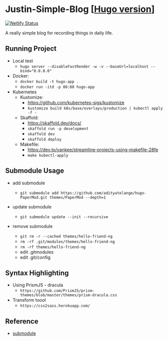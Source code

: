 # Justin-Simple-Blog [[Hugo version](https://github.com/JustinHung0407/Hugo-Blog)]

[![Netlify Status](https://api.netlify.com/api/v1/badges/51c3e506-dad6-430f-b575-8a0e4c28c6e5/deploy-status)](https://app.netlify.com/sites/justinblog/deploys)

A really simple blog for recording things in daily life.

## Running Project
  * Local test
    * `hugo server --disableFastRender -w -v --baseUrl=localhost --bind="0.0.0.0"`
  * Docker:
    * `docker build -t hugo-app .`
    * `docker run -itd -p 80:80 hugo-app`
  * Kubernetes
    * Kustomize:
        * <https://github.com/kubernetes-sigs/kustomize>
        * `kustomize build k8s/base/overlays/production | kubectl apply -f -`
    * Skaffold:
        * <https://skaffold.dev/docs/>
        * `skaffold run -p development`
        * `skaffold dev`
        * `skaffold deploy`
    * Makefile:
        * <https://dev.to/yankee/streamline-projects-using-makefile-28fe>
        * `make kubectl-apply`

## Submodule Usage
- add submodule
  - `git submodule add https://github.com/adityatelange/hugo-PaperMod.git themes/PaperMod --depth=1`
- update submodule
  - `git submodule update --init --recursive`

- remove submodule
  - `git rm -r --cached themes/hello-friend-ng`
  - `rm -rf .git/modules/themes/hello-friend-ng`
  - `rm -rf themes/hello-friend-ng`
  - edit .gitmodules
  - edit .git/config

## Syntax Highlighting
- Using PrismJS - dracula
  - `https://github.com/PrismJS/prism-themes/blob/master/themes/prism-dracula.css`
- Transform toool
  - `https://css2sass.herokuapp.com/`

## Reference
- [submodule](https://stackoverflow.com/questions/1260748/how-do-i-remove-a-submodule)